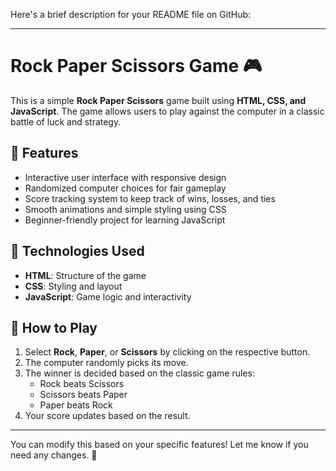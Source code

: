 Here's a brief description for your README file on GitHub:  

---

# Rock Paper Scissors Game 🎮  

This is a simple **Rock Paper Scissors** game built using **HTML, CSS, and JavaScript**. The game allows users to play against the computer in a classic battle of luck and strategy.  

## 🚀 Features  
- Interactive user interface with responsive design  
- Randomized computer choices for fair gameplay  
- Score tracking system to keep track of wins, losses, and ties  
- Smooth animations and simple styling using CSS  
- Beginner-friendly project for learning JavaScript  

## 🔧 Technologies Used  
- **HTML**: Structure of the game  
- **CSS**: Styling and layout  
- **JavaScript**: Game logic and interactivity  

## 📌 How to Play  
1. Select **Rock**, **Paper**, or **Scissors** by clicking on the respective button.  
2. The computer randomly picks its move.  
3. The winner is decided based on the classic game rules:  
   - Rock beats Scissors  
   - Scissors beats Paper  
   - Paper beats Rock  
4. Your score updates based on the result.  


 



---  
You can modify this based on your specific features! Let me know if you need any changes. 🚀
